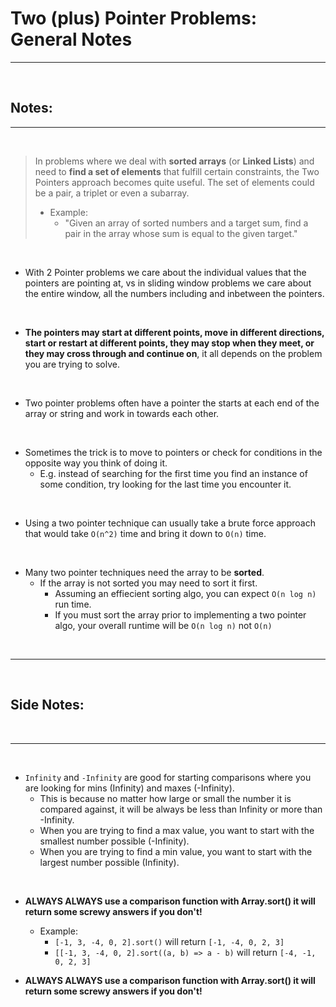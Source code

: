 # Two (plus) Pointer Problems: General Notes
<hr>
<br>

## Notes:

<hr>
<br> 

> In problems where we deal with **sorted arrays** (or **Linked Lists**) and need to **find a set of elements** that fulfill certain constraints, the Two Pointers approach becomes quite useful. The set of elements could be a pair, a triplet or even a subarray.
> - Example: 
>   - "Given an array of sorted numbers and a target sum, find a pair in the array whose sum is equal to the given target."

<br>

- With 2 Pointer problems we care about the individual values that the pointers are pointing at, vs in sliding window problems we care about the entire window, all the numbers including and inbetween the pointers.
  
<br>

- **The pointers may start at different points, move in different directions, start or restart at different points, they may stop when they meet, or they may cross through and continue on**, it all depends on the problem you are trying to solve.

<br>

- Two pointer problems often have a pointer the starts at each end of the array or string and work in towards each other.

<br>

- Sometimes the trick is to move to pointers or check for conditions in the opposite way you think of doing it.
  - E.g. instead of searching for the first time you find an instance of some condition, try looking for the last time you encounter it.

<br>

- Using a two pointer technique can usually take a brute force approach that would take `O(n^2)` time and bring it down to `O(n)` time.

<br>

- Many two pointer techniques need the array to be **sorted**.
  - If the array is not sorted you may need to sort it first.
    - Assuming an effiecient sorting algo, you can expect `O(n log n)` run time.
    - If you must sort the array prior to implementing a two pointer algo, your overall runtime will be `O(n log n)` not `O(n)`

<br>
<hr>
<br>

## Side Notes:

<br>
<hr>
<br>

- `Infinity` and `-Infinity` are good for starting comparisons where you are looking for mins (Infinity) and maxes (-Infinity).
  - This is because no matter how large or small the number it is compared against, it will be always be less than Infinity or more than -Infinity.
  - When you are trying to find a max value, you want to start with the smallest number possible (-Infinity).
  - When you are trying to find a min value, you want to start with the largest number possible (Infinity).

<br>

- **ALWAYS ALWAYS use a comparison function with Array.sort() it will return some screwy answers if you don't!**
  - Example: 
    - `[-1, 3, -4, 0, 2].sort()` will return `[-1, -4, 0, 2, 3]`
    - `[[-1, 3, -4, 0, 2].sort((a, b) => a - b)` will return `[-4, -1, 0, 2, 3]`

- **ALWAYS ALWAYS use a comparison function with Array.sort() it will return some screwy answers if you don't!**
